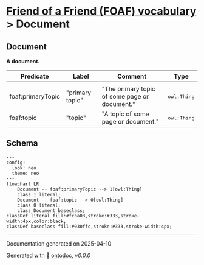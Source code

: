 # [Friend of a Friend (FOAF) vocabulary](../homepage.md) > Document

## Document

**A document.**

| Predicate                        | Label                            | Comment                              | Type |
| -------------------------------- | -------------------------------- | ------------------------------------ | ---- |
|   |
| foaf:primaryTopic             | "primary topic" | "The primary topic of some page or document." |<kbd>owl:Thing</kbd> |   |
| foaf:topic             | "topic" | "A topic of some page or document." |<kbd>owl:Thing</kbd> |

## Schema

```mermaid
---
config:
  look: neo
  theme: neo
---
flowchart LR
    Document -- foaf:primaryTopic --> 1[owl:Thing]
    class 1 literal;
    Document -- foaf:topic --> 0[owl:Thing]
    class 0 literal;
    class Document baseclass;
classDef literal fill:#fcba03,stroke:#333,stroke-width:4px,color:black;
classDef baseclass fill:#030ffc,stroke:#333,stroke-width:4px;
```

---

Documentation generated on 2025-04-10

Generated with [📑 ontodoc](https://github.com/StephaneBranly/ontodoc), *v0.0.0*